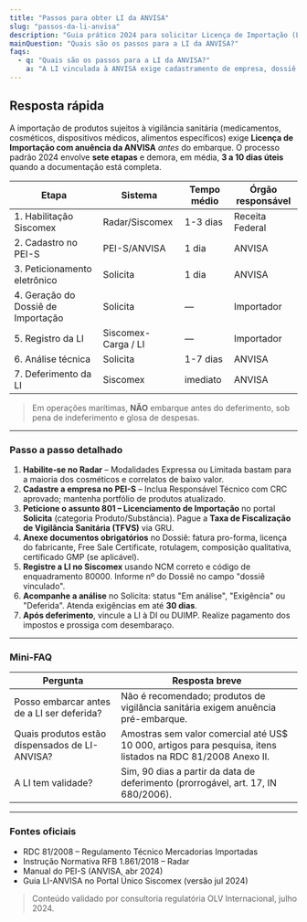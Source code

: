 ```yaml
---
title: "Passos para obter LI da ANVISA"
slug: "passos-da-li-anvisa"
description: "Guia prático 2024 para solicitar Licença de Importação (LI) junto à ANVISA no SISCOMEX."
mainQuestion: "Quais são os passos para a LI da ANVISA?"
faqs:
  - q: "Quais são os passos para a LI da ANVISA?"
    a: "A LI vinculada à ANVISA exige cadastramento de empresa, dossiê eletrônico e deferimento pré-embarque; veja o passo a passo abaixo."
---
```


## Resposta rápida

A importação de produtos sujeitos à vigilância sanitária (medicamentos, cosméticos, dispositivos médicos, alimentos específicos) exige **Licença de Importação com anuência da ANVISA** _antes_ do embarque. O processo padrão 2024 envolve **sete etapas** e demora, em média, **3 a 10 dias úteis** quando a documentação está completa.

| Etapa | Sistema | Tempo médio | Órgão responsável |
|-------|---------|------------|-------------------|
| 1. Habilitação Siscomex | Radar/Siscomex | 1-3 dias | Receita Federal |
| 2. Cadastro no PEI-S | PEI-S/ANVISA | 1 dia | ANVISA |
| 3. Peticionamento eletrônico | Solicita | 1 dia | ANVISA |
| 4. Geração do Dossiê de Importação | Solicita | — | Importador |
| 5. Registro da LI | Siscomex-Carga / LI | — | Importador |
| 6. Análise técnica | Solicita | 1-7 dias | ANVISA |
| 7. Deferimento da LI | Siscomex | imediato | ANVISA |

> Em operações marítimas, **NÃO** embarque antes do deferimento, sob pena de indeferimento e glosa de despesas.

---

### Passo a passo detalhado

1. **Habilite‐se no Radar** – Modalidades Expressa ou Limitada bastam para a maioria dos cosméticos e correlatos de baixo valor.
2. **Cadastre a empresa no PEI-S** – Inclua Responsável Técnico com CRC aprovado; mantenha portfólio de produtos atualizado.
3. **Peticione o assunto 801 – Licenciamento de Importação** no portal **Solicita** (categoria Produto/Substância). Pague a **Taxa de Fiscalização de Vigilância Sanitária (TFVS)** via GRU.
4. **Anexe documentos obrigatórios** no Dossiê: fatura pro-forma, licença do fabricante, Free Sale Certificate, rotulagem, composição qualitativa, certificado GMP (se aplicável).
5. **Registre a LI no Siscomex** usando NCM correto e código de enquadramento 80000. Informe nº do Dossiê no campo "dossiê vinculado".
6. **Acompanhe a análise** no Solicita: status "Em análise", "Exigência" ou "Deferida". Atenda exigências em até **30 dias**.
7. **Após deferimento**, vincule a LI à DI ou DUIMP. Realize pagamento dos impostos e prossiga com desembaraço.

---

### Mini-FAQ

| Pergunta | Resposta breve |
| --- | --- |
| Posso embarcar antes de a LI ser deferida? | Não é recomendado; produtos de vigilância sanitária exigem anuência pré-embarque. |
| Quais produtos estão dispensados de LI-ANVISA? | Amostras sem valor comercial até US$ 10 000, artigos para pesquisa, itens listados na RDC 81/2008 Anexo II. |
| A LI tem validade? | Sim, 90 dias a partir da data de deferimento (prorrogável, art. 17, IN 680/2006). |

---

### Fontes oficiais

* RDC 81/2008 – Regulamento Técnico Mercadorias Importadas
* Instrução Normativa RFB 1.861/2018 – Radar
* Manual do PEI-S (ANVISA, abr 2024)
* Guia LI-ANVISA no Portal Único Siscomex (versão jul 2024)

> Conteúdo validado por consultoria regulatória OLV Internacional, julho 2024. 